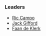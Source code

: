 ### Leaders

* [Ric Campo](mailto:ric.campo@owasp.org)
* [Jack Gifford](mailto:jack.gifford@owasp.org)
* [Faan de Klerk](mailto:faan.deklerk@owasp.org)


